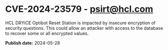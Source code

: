 # CVE-2024-23579 - psirt@hcl.com

HCL DRYiCE Optibot Reset Station is impacted by insecure encryption of security questions. This could allow an attacker with access to the database to recover some or all encrypted values.

**Publish date:** 2024-05-28
